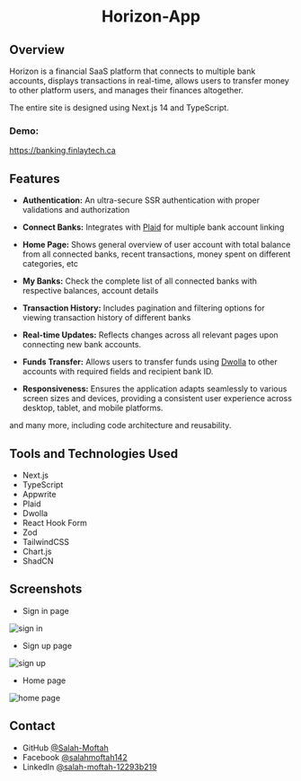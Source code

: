 
<h1 align="center">Horizon-App</h1>

## Overview

<p> Horizon is a financial SaaS platform that connects to multiple bank accounts, displays transactions in real-time, allows users to transfer money to other platform users, and manages their finances altogether.</p>

<p>The entire site is designed using Next.js 14 and TypeScript.</p>

<div><h3>Demo: </h3><a href="https://banking.finlaytech.ca" target="_blank">https://banking.finlaytech.ca</a></div>

## Features

- **Authentication:** An ultra-secure SSR authentication with proper validations and authorization

 - **Connect Banks:** Integrates with <a href="https://plaid.com" target="_blank">Plaid</a> for multiple bank account linking

 - **Home Page:** Shows general overview of user account with total balance from all connected banks, recent transactions, money spent on different categories, etc

 - **My Banks:** Check the complete list of all connected banks with respective balances, account details

 - **Transaction History:** Includes pagination and filtering options for viewing transaction history of different banks

- **Real-time Updates:** Reflects changes across all relevant pages upon connecting new bank accounts.

 - **Funds Transfer:** Allows users to transfer funds using <a href="https://www.dwolla.com" target="_blank">Dwolla</a> to other accounts with required fields and recipient bank ID.

- **Responsiveness:** Ensures the application adapts seamlessly to various screen sizes and devices, providing a consistent user experience across desktop, tablet, and mobile platforms.

and many more, including code architecture and reusability.

## Tools and Technologies Used

- Next.js
- TypeScript
- Appwrite
- Plaid
- Dwolla
- React Hook Form
- Zod
- TailwindCSS
- Chart.js
- ShadCN

## Screenshots

- Sign in page

![sign in](https://github.com/Salah-Moftah/Banking-App/assets/132005420/38ce051c-c740-4dc7-afd5-fd119985ef5f)


- Sign up page

![sign up](https://github.com/Salah-Moftah/Banking-App/assets/132005420/5aa0815b-a5a2-472a-ae04-f6fb05f5ad3d)


- Home page

![home page](https://github.com/Salah-Moftah/Banking-App/assets/132005420/066a8d82-fd2c-4931-a483-5aa27ce070de)



## Contact
- GitHub [@Salah-Moftah](https://github.com/Salah-Moftah)
- Facebook [@salahmoftah142](https://www.facebook.com/salahmoftah142)
- LinkedIn [@salah-moftah-12293b219](https://www.linkedin.com/in/salah-moftah-12293b219)


